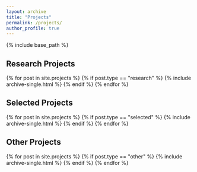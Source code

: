 ```yaml
---
layout: archive
title: "Projects"
permalink: /projects/
author_profile: true
---
```


{% include base_path %}

## Research Projects

{% for post in site.projects %}
  {% if post.type == "research" %}
    {% include archive-single.html %}
  {% endif %}
{% endfor %}

## Selected Projects

{% for post in site.projects %}
  {% if post.type == "selected" %}
    {% include archive-single.html %}
  {% endif %}
{% endfor %}

## Other Projects

{% for post in site.projects %}
  {% if post.type == "other" %}
    {% include archive-single.html %}
  {% endif %}
{% endfor %}
